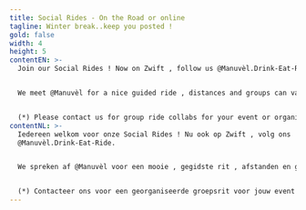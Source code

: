 ```yaml
---
title: Social Rides - On the Road or online
tagline: Winter break..keep you posted !
gold: false
width: 4
height: 5
contentEN: >-
  Join our Social Rides ! Now on Zwift , follow us @Manuvèl.Drink-Eat-Ride.


  We meet @Manuvèl for a nice guided ride , distances and groups can vary (check our Facebook event page!) . Afterwards we meet again ..for drinks & laughter ;-) . See you soon ? (*)


  (*) Please contact us for group ride collabs for your event or organisation !
contentNL: >-
  Iedereen welkom voor onze Social Rides ! Nu ook op Zwift , volg ons
  @Manuvèl.Drink-Eat-Ride.


  We spreken af @Manuvèl voor een mooie , gegidste rit , afstanden en groepssamenstelling kunnen variëren (check onze Facebook event pagina!) . Nadien blijft Manuvèl open voor een 'après-bike' ;-) . Tot dan ? (*)


  (*) Contacteer ons voor een georganiseerde groepsrit voor jouw event of organisatie !
---
```

